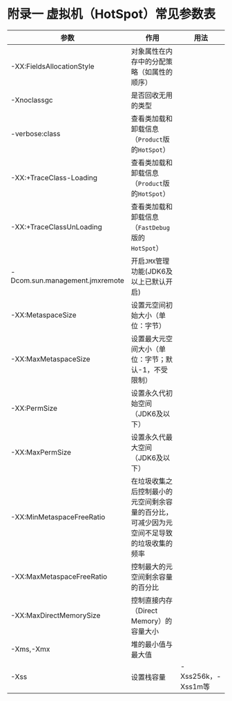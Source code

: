 # 附录一 虚拟机（HotSpot）常见参数表
| 参数 | 作用 | 用法 |
| --- | --- | --- |
|-XX:FieldsAllocationStyle| 对象属性在内存中的分配策略（如属性的顺序） |  |
|-Xnoclassgc|是否回收无用的类型|  |
|-verbose:class|查看类加载和卸载信息（`Product`版的`HotSpot`）||
|-XX:+TraceClass-Loading|查看类加载和卸载信息（`Product`版的`HotSpot`）||
|-XX:+TraceClassUnLoading|查看类加载和卸载信息（`FastDebug`版的`HotSpot`）||
|-Dcom.sun.management.jmxremote|开启`JMX`管理功能(JDK6及以上已默认开启)||
|-XX:MetaspaceSize|设置元空间初始大小（单位：字节）||
|-XX:MaxMetaspaceSize|设置最大元空间大小（单位：字节；默认-1，不受限制）||
|-XX:PermSize|设置永久代初始空间（JDK6及以下）||
|-XX:MaxPermSize|设置永久代最大空间（JDK6及以下）||
|-XX:MinMetaspaceFreeRatio|在垃圾收集之后控制最小的元空间剩余容量的百分比，可减少因为元空间不足导致的垃圾收集的频率||
|-XX:MaxMetaspaceFreeRatio|控制最大的元空间剩余容量的百分比||
|-XX:MaxDirectMemorySize|控制直接内存（Direct Memory）的容量大小||
|-Xms,-Xmx|堆的最小值与最大值||
|-Xss|设置栈容量|-Xss256k，-Xss1m等|